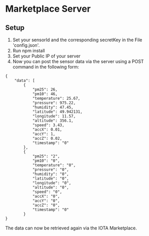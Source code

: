 # Marketplace Server
## Setup
1. Set your sensorId and the corresponding secretKey in the File 'config.json'.
2. Run npm install
2. Set your Public IP of your server
3. Now you can post the sensor data via the server using a POST command in the following form: 
```
{
    "data": [
        {
            "pm25": 26,
            "pm10": 46,
            "temperature": 25.67,
            "pressure": 975.22,
            "humidity": 47.45,
            "latitude": 49.942131,
            "longitude": 11.57,
            "altitude": 356.1,
            "speed": 3.43,
            "accX": 0.01,
            "accY": 1,
            "accZ": 0.02,
            "timestamp": "0"
        },
        {
            "pm25": "2",
            "pm10": "0",
            "temperature": "0",
            "pressure": "0",
            "humidity": "0",
            "latitude": "0",
            "longitude": "0",
            "altitude": "0",
            "speed": "0",
            "accX": "0",
            "accY": "0",
            "accZ": "0",
            "timestamp": "0"
        }
}
```

The data can now be retrieved again via the IOTA Marketplace.
